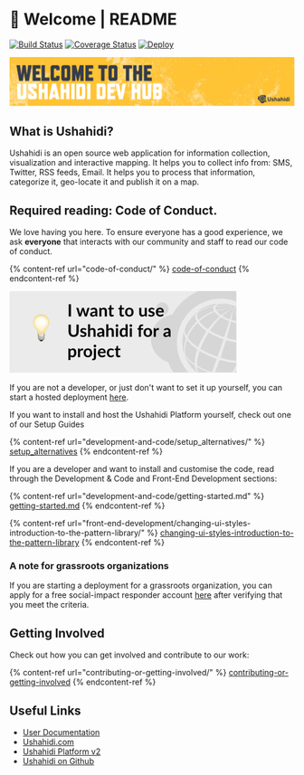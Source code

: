# 👋 Welcome | README

[![Build Status](https://travis-ci.org/ushahidi/platform.png)](https://travis-ci.org/ushahidi/platform) [![Coverage Status](https://coveralls.io/repos/github/ushahidi/platform/badge.svg)](https://coveralls.io/github/ushahidi/platform) [![Deploy](https://www.herokucdn.com/deploy/button.png)](https://heroku.com/deploy)

![](<../.gitbook/assets/oss-welcome-banner (1) (1) (2) (2).png>)

## What is Ushahidi?

Ushahidi is an open source web application for information collection, visualization and interactive mapping. It helps you to collect info from: SMS, Twitter, RSS feeds, Email. It helps you to process that information, categorize it, geo-locate it and publish it on a map.

## Required reading: Code of Conduct.

We love having you here. To ensure everyone has a good experience, we ask **everyone** that interacts with our community and staff to read our code of conduct.

{% content-ref url="code-of-conduct/" %}
[code-of-conduct](code-of-conduct/)
{% endcontent-ref %}

![](<../.gitbook/assets/oss-ushahidi-project (1) (1) (2) (4).png>)

If you are not a developer, or just don't want to set it up yourself, you can start a hosted deployment [here](https://www.ushahidi.com/pricing).

If you want to install and host the Ushahidi Platform yourself, check out one of our Setup Guides

{% content-ref url="development-and-code/setup_alternatives/" %}
[setup\_alternatives](development-and-code/setup\_alternatives/)
{% endcontent-ref %}

If you are a developer and want to install and customise the code, read through the Development & Code and Front-End Development sections:

{% content-ref url="development-and-code/getting-started.md" %}
[getting-started.md](development-and-code/getting-started.md)
{% endcontent-ref %}

{% content-ref url="front-end-development/changing-ui-styles-introduction-to-the-pattern-library/" %}
[changing-ui-styles-introduction-to-the-pattern-library](front-end-development/changing-ui-styles-introduction-to-the-pattern-library/)
{% endcontent-ref %}

### A note for grassroots organizations

If you are starting a deployment for a grassroots organization, you can apply for a free social-impact responder account [here](https://www.ushahidi.com/pricing/apply-for-free) after verifying that you meet the criteria.

## Getting Involved

Check out how you can get involved and contribute to our work:

{% content-ref url="contributing-or-getting-involved/" %}
[contributing-or-getting-involved](contributing-or-getting-involved/)
{% endcontent-ref %}

## Useful Links

* [User Documentation](https://www.ushahidi.com/support)
* [Ushahidi.com](https://www.ushahidi.com)
* [Ushahidi Platform v2](https://github.com/ushahidi/Ushahidi\_Web)
* [Ushahidi on Github](https://github.com/ushahidi)
